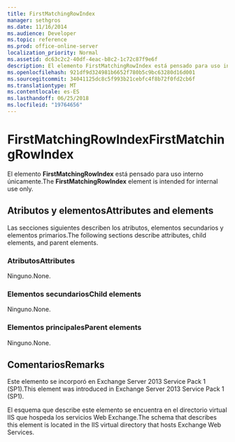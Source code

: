 ```yaml
---
title: FirstMatchingRowIndex
manager: sethgros
ms.date: 11/16/2014
ms.audience: Developer
ms.topic: reference
ms.prod: office-online-server
localization_priority: Normal
ms.assetid: dc63c2c2-40df-4eac-b8c2-1c72c87f9e6f
description: El elemento FirstMatchingRowIndex está pensado para uso interno únicamente.
ms.openlocfilehash: 921df9d324981b6652f780b5c9bc63280d16d001
ms.sourcegitcommit: 34041125dc8c5f993b21cebfc4f8b72f0fd2cb6f
ms.translationtype: MT
ms.contentlocale: es-ES
ms.lasthandoff: 06/25/2018
ms.locfileid: "19764656"
---
```

# <a name="firstmatchingrowindex"></a><span data-ttu-id="68524-103">FirstMatchingRowIndex</span><span class="sxs-lookup"><span data-stu-id="68524-103">FirstMatchingRowIndex</span></span>

<span data-ttu-id="68524-104">El elemento **FirstMatchingRowIndex** está pensado para uso interno únicamente.</span><span class="sxs-lookup"><span data-stu-id="68524-104">The **FirstMatchingRowIndex** element is intended for internal use only.</span></span> 

## <a name="attributes-and-elements"></a><span data-ttu-id="68524-105">Atributos y elementos</span><span class="sxs-lookup"><span data-stu-id="68524-105">Attributes and elements</span></span>

<span data-ttu-id="68524-106">Las secciones siguientes describen los atributos, elementos secundarios y elementos primarios.</span><span class="sxs-lookup"><span data-stu-id="68524-106">The following sections describe attributes, child elements, and parent elements.</span></span>
  
### <a name="attributes"></a><span data-ttu-id="68524-107">Atributos</span><span class="sxs-lookup"><span data-stu-id="68524-107">Attributes</span></span>

<span data-ttu-id="68524-108">Ninguno.</span><span class="sxs-lookup"><span data-stu-id="68524-108">None.</span></span>
  
### <a name="child-elements"></a><span data-ttu-id="68524-109">Elementos secundarios</span><span class="sxs-lookup"><span data-stu-id="68524-109">Child elements</span></span>

<span data-ttu-id="68524-110">Ninguno.</span><span class="sxs-lookup"><span data-stu-id="68524-110">None.</span></span>
  
### <a name="parent-elements"></a><span data-ttu-id="68524-111">Elementos principales</span><span class="sxs-lookup"><span data-stu-id="68524-111">Parent elements</span></span>

<span data-ttu-id="68524-112">Ninguno.</span><span class="sxs-lookup"><span data-stu-id="68524-112">None.</span></span>
  
## <a name="remarks"></a><span data-ttu-id="68524-113">Comentarios</span><span class="sxs-lookup"><span data-stu-id="68524-113">Remarks</span></span>

<span data-ttu-id="68524-114">Este elemento se incorporó en Exchange Server 2013 Service Pack 1 (SP1).</span><span class="sxs-lookup"><span data-stu-id="68524-114">This element was introduced in Exchange Server 2013 Service Pack 1 (SP1).</span></span>
  
<span data-ttu-id="68524-115">El esquema que describe este elemento se encuentra en el directorio virtual IIS que hospeda los servicios Web Exchange.</span><span class="sxs-lookup"><span data-stu-id="68524-115">The schema that describes this element is located in the IIS virtual directory that hosts Exchange Web Services.</span></span>
  

